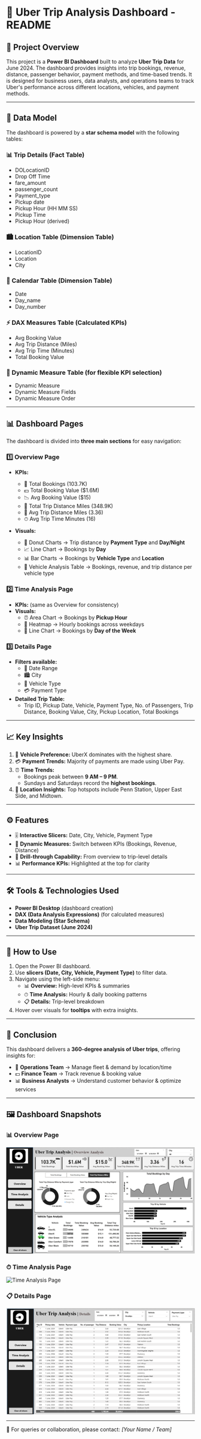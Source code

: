 # 🚖 Uber Trip Analysis Dashboard - README

## 📌 Project Overview
This project is a **Power BI Dashboard** built to analyze **Uber Trip Data** for June 2024. The dashboard provides insights into trip bookings, revenue, distance, passenger behavior, payment methods, and time-based trends. It is designed for business users, data analysts, and operations teams to track Uber's performance across different locations, vehicles, and payment methods.

---

## 📂 Data Model
The dashboard is powered by a **star schema model** with the following tables:

### 📊 Trip Details (Fact Table)
- DOLocationID
- Drop Off Time
- fare_amount
- passenger_count
- Payment_type
- Pickup date
- Pickup Hour (HH MM SS)
- Pickup Time
- Pickup Hour (derived)

### 🏙️ Location Table (Dimension Table)
- LocationID
- Location
- City

### 📅 Calendar Table (Dimension Table)
- Date
- Day_name
- Day_number

### ⚡ DAX Measures Table (Calculated KPIs)
- Avg Booking Value
- Avg Trip Distance (Miles)
- Avg Trip Time (Minutes)
- Total Booking Value

### 🔄 Dynamic Measure Table (for flexible KPI selection)
- Dynamic Measure
- Dynamic Measure Fields
- Dynamic Measure Order

---

## 📊 Dashboard Pages
The dashboard is divided into **three main sections** for easy navigation:

### 1️⃣ Overview Page
- **KPIs:**
  - 🚗 Total Bookings (103.7K)
  - 💵 Total Booking Value ($1.6M)
  - 📉 Avg Booking Value ($15)
  - 📍 Total Trip Distance Miles (348.9K)
  - 📏 Avg Trip Distance Miles (3.36)
  - ⏱ Avg Trip Time Minutes (16)

- **Visuals:**
  - 🍩 Donut Charts → Trip distance by **Payment Type** and **Day/Night**
  - 📈 Line Chart → Bookings by **Day**
  - 📊 Bar Charts → Bookings by **Vehicle Type** and **Location**
  - 🚙 Vehicle Analysis Table → Bookings, revenue, and trip distance per vehicle type

### 2️⃣ Time Analysis Page
- **KPIs:** (same as Overview for consistency)
- **Visuals:**
  - ⏰ Area Chart → Bookings by **Pickup Hour**
  - 🔲 Heatmap → Hourly bookings across weekdays
  - 📆 Line Chart → Bookings by **Day of the Week**

### 3️⃣ Details Page
- **Filters available:**
  - 📅 Date Range
  - 🏙️ City
  - 🚙 Vehicle Type
  - 💳 Payment Type
- **Detailed Trip Table:**
  - Trip ID, Pickup Date, Vehicle, Payment Type, No. of Passengers, Trip Distance, Booking Value, City, Pickup Location, Total Bookings

---

## 📈 Key Insights
1. 🚙 **Vehicle Preference:** UberX dominates with the highest share.
2. 💳 **Payment Trends:** Majority of payments are made using Uber Pay.
3. ⏰ **Time Trends:**
   - Bookings peak between **9 AM – 9 PM**.
   - Sundays and Saturdays record the **highest bookings**.
4. 📍 **Location Insights:** Top hotspots include Penn Station, Upper East Side, and Midtown.

---

## ⚙️ Features
- 🎚 **Interactive Slicers:** Date, City, Vehicle, Payment Type
- 🔄 **Dynamic Measures:** Switch between KPIs (Bookings, Revenue, Distance)
- 🔎 **Drill-through Capability:** From overview to trip-level details
- 📊 **Performance KPIs:** Highlighted at the top for clarity

---

## 🛠️ Tools & Technologies Used
- **Power BI Desktop** (dashboard creation)
- **DAX (Data Analysis Expressions)** (for calculated measures)
- **Data Modeling (Star Schema)**
- **Uber Trip Dataset (June 2024)**

---

## 🚀 How to Use
1. Open the Power BI dashboard.
2. Use **slicers (Date, City, Vehicle, Payment Type)** to filter data.
3. Navigate using the left-side menu:
   - 📊 **Overview:** High-level KPIs & summaries
   - ⏱ **Time Analysis:** Hourly & daily booking patterns
   - 📋 **Details:** Trip-level breakdown
4. Hover over visuals for **tooltips** with extra insights.

---

## 📌 Conclusion
This dashboard delivers a **360-degree analysis of Uber trips**, offering insights for:
- 🚗 **Operations Team** → Manage fleet & demand by location/time
- 💵 **Finance Team** → Track revenue & booking value
- 📊 **Business Analysts** → Understand customer behavior & optimize services

---

## 🖼️ Dashboard Snapshots

### 📊 Overview Page
![Overview Page](overview.png)

### ⏱ Time Analysis Page
![Time Analysis Page](time_analysis.png)

### 📋 Details Page
![Details Page](details.png)

---

📧 For queries or collaboration, please contact: *[Your Name / Team]*

